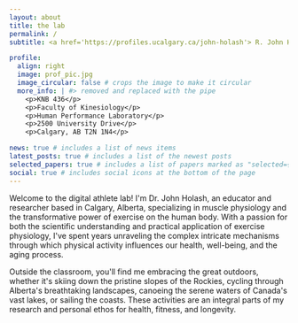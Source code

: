 ```yaml
---
layout: about
title: the lab
permalink: /
subtitle: <a href='https://profiles.ucalgary.ca/john-holash'> R. John Holash</a><br><a href='https://ucalgary.ca'>Univeristy of Calgary<a> <br> <a href='https://kinesiology.ucalgary.ca/'>Faculty of Kinesiology</a><br> 2500 University Drive N.W.<br> Calgary, AB. Canada.<br><b><i>"The future is faster than you think!"</i></b>

profile:
  align: right
  image: prof_pic.jpg
  image_circular: false # crops the image to make it circular
  more_info: | #> removed and replaced with the pipe
    <p>KNB 436</p>
    <p>Faculty of Kinesiology</p>
    <p>Human Performance Laboratory</p>
    <p>2500 University Drive</p>
    <p>Calgary, AB T2N 1N4</p>

news: true # includes a list of news items
latest_posts: true # includes a list of the newest posts
selected_papers: true # includes a list of papers marked as "selected={true}"
social: true # includes social icons at the bottom of the page
---
```


Welcome to the digital athlete lab! I'm Dr. John Holash, an educator and researcher based in Calgary, Alberta, specializing in muscle physiology and the transformative power of exercise on the human body. With a passion for both the scientific understanding and practical application of exercise physiology, I've spent years unraveling the complex intricate mechanisms through which physical activity influences our health, well-being, and the aging process.

<!-- My academic journey has been a blend of research, leadership, and mentoring, aimed at instilling a deep-seated curiosity about human physiology among my students. At the core of my teaching philosophy lies the belief in a "learning by doing" approach that transcends traditional active learning methods, emphasizing the importance of creating cognitive maps for learning, maintaining optimal stress for performance, and fostering environments where students can engage actively, assess their progress, and challenge ideas to enhance understanding through out their educational journey. -->

Outside the classroom, you'll find me embracing the great outdoors, whether it's skiing down the pristine slopes of the Rockies, cycling through Alberta's breathtaking landscapes, canoeing the serene waters of Canada's vast lakes, or sailing the coasts. These activities are an integral parts of my research and personal ethos for health, fitness, and longevity.
